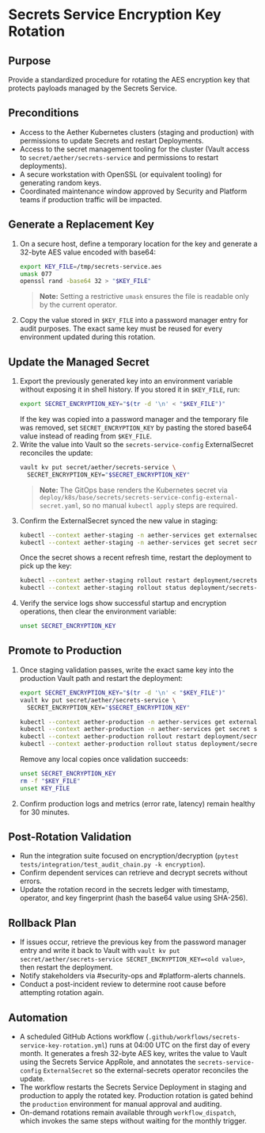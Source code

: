 # Secrets Service Encryption Key Rotation

## Purpose
Provide a standardized procedure for rotating the AES encryption key that protects payloads managed by the Secrets Service.

## Preconditions
- Access to the Aether Kubernetes clusters (staging and production) with permissions to update Secrets and restart Deployments.
- Access to the secret management tooling for the cluster (Vault access to `secret/aether/secrets-service` and permissions to restart deployments).
- A secure workstation with OpenSSL (or equivalent tooling) for generating random keys.
- Coordinated maintenance window approved by Security and Platform teams if production traffic will be impacted.

## Generate a Replacement Key
1. On a secure host, define a temporary location for the key and generate a 32-byte
   AES value encoded with base64:
   ```bash
   export KEY_FILE=/tmp/secrets-service.aes
   umask 077
   openssl rand -base64 32 > "$KEY_FILE"
   ```

   > **Note:** Setting a restrictive `umask` ensures the file is readable only by the
   > current operator.
2. Copy the value stored in `$KEY_FILE` into a password manager entry for audit
   purposes. The exact same key must be reused for every environment updated during
   this rotation.

## Update the Managed Secret

1. Export the previously generated key into an environment variable without exposing it in shell history. If you stored it in
   `$KEY_FILE`, run:
   ```bash
   export SECRET_ENCRYPTION_KEY="$(tr -d '\n' < "$KEY_FILE")"

   ```
   If the key was copied into a password manager and the temporary file was removed, set
   `SECRET_ENCRYPTION_KEY` by pasting the stored base64 value instead of reading
   from `$KEY_FILE`.
2. Write the value into Vault so the `secrets-service-config` ExternalSecret reconciles the update:
   ```bash
   vault kv put secret/aether/secrets-service \
     SECRET_ENCRYPTION_KEY="$SECRET_ENCRYPTION_KEY"
   ```
   > **Note:** The GitOps base renders the Kubernetes secret via
   > `deploy/k8s/base/secrets/secrets-service-config-external-secret.yaml`, so no
   > manual `kubectl apply` steps are required.
3. Confirm the ExternalSecret synced the new value in staging:
   ```bash
   kubectl --context aether-staging -n aether-services get externalsecret secrets-service-config
   kubectl --context aether-staging -n aether-services get secret secrets-service-config
   ```
   Once the secret shows a recent refresh time, restart the deployment to pick up the
   key:
   ```bash
   kubectl --context aether-staging rollout restart deployment/secrets-service
   kubectl --context aether-staging rollout status deployment/secrets-service
   ```
4. Verify the service logs show successful startup and encryption operations, then clear the environment variable:
   ```bash
   unset SECRET_ENCRYPTION_KEY
   ```

## Promote to Production
1. Once staging validation passes, write the exact same key into the production Vault path and restart the deployment:
   ```bash
   export SECRET_ENCRYPTION_KEY="$(tr -d '\n' < "$KEY_FILE")"
   vault kv put secret/aether/secrets-service \
     SECRET_ENCRYPTION_KEY="$SECRET_ENCRYPTION_KEY"

   kubectl --context aether-production -n aether-services get externalsecret secrets-service-config
   kubectl --context aether-production -n aether-services get secret secrets-service-config
   kubectl --context aether-production rollout restart deployment/secrets-service
   kubectl --context aether-production rollout status deployment/secrets-service
   ```
   Remove any local copies once validation succeeds:
   ```bash
   unset SECRET_ENCRYPTION_KEY
   rm -f "$KEY_FILE"
   unset KEY_FILE
   ```
2. Confirm production logs and metrics (error rate, latency) remain healthy for 30 minutes.

## Post-Rotation Validation
- Run the integration suite focused on encryption/decryption (`pytest tests/integration/test_audit_chain.py -k encryption`).
- Confirm dependent services can retrieve and decrypt secrets without errors.
- Update the rotation record in the secrets ledger with timestamp, operator, and key fingerprint (hash the base64 value using SHA-256).

## Rollback Plan
- If issues occur, retrieve the previous key from the password manager entry and write it back to Vault with `vault kv put secret/aether/secrets-service SECRET_ENCRYPTION_KEY=<old value>`, then restart the deployment.
- Notify stakeholders via #security-ops and #platform-alerts channels.
- Conduct a post-incident review to determine root cause before attempting rotation again.

## Automation
- A scheduled GitHub Actions workflow (`.github/workflows/secrets-service-key-rotation.yml`) runs at 04:00 UTC on the first day
  of every month. It generates a fresh 32-byte AES key, writes the value to Vault using the Secrets Service AppRole, and
  annotates the `secrets-service-config` `ExternalSecret` so the external-secrets operator reconciles the update.
- The workflow restarts the Secrets Service Deployment in staging and production to apply the rotated key. Production rotation
  is gated behind the `production` environment for manual approval and auditing.
- On-demand rotations remain available through `workflow_dispatch`, which invokes the same steps without waiting for the
  monthly trigger.
